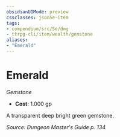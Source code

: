 ```yaml
---
obsidianUIMode: preview
cssclasses: json5e-item
tags:
- compendium/src/5e/dmg
- ttrpg-cli/item/wealth/gemstone
aliases: 
- "Emerald"
---
```

# Emerald
*Gemstone*  

- **Cost**: 1.000 gp

A transparent deep bright green gemstone.

*Source: Dungeon Master's Guide p. 134*